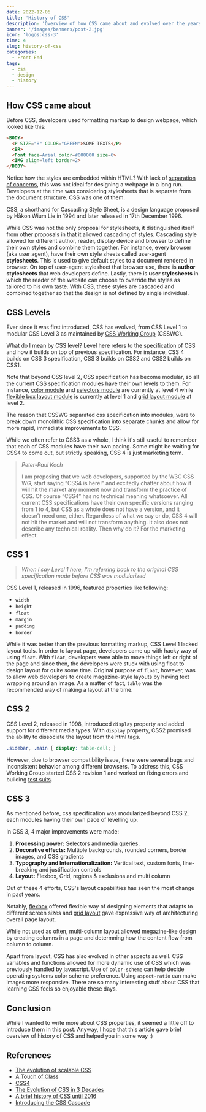 ```yaml
---
date: 2022-12-06
title: 'History of CSS'
description: 'Overview of how CSS came about and evolved over the years'
banner: '/images/banners/post-2.jpg'
icon: 'logos:css-3'
time: 4
slug: history-of-css
categories: 
  - Front End
tags:
  - css
  - design
  - history
---
```


## How CSS came about
Before CSS, developers used formatting markup to design webpage, which looked like this:

```html
<BODY>
  <P SIZE="8" COLOR="GREEN">SOME TEXTS</P>
  <BR>
  <Font face=Arial color=#000000 size=6>
  <IMG align=left border=2>
</BODY>
```

Notice how the styles are embedded within HTML? With lack of [separation of concerns](https://dev.to/tamerlang/separation-of-concerns-the-simple-way-4jp2), this was not ideal for designing a webpage in a long run. Developers at the time was considering stylesheets that is separate from the document structure. CSS was one of them.

CSS, a shorthand for Cascading Style Sheet, is a design language proposed by Håkon Wium Lie in 1994 and later released in 17th December 1996.

While CSS was not the only proposal for stylesheets, it distinguished itself from other proposals in that it allowed cascading of styles. Cascading style allowed for different author, reader, display device and browser to define their own styles and combine them together. For instance, every browser (aka user agent), have their own style sheets called user-agent **stylesheets**. This is used to give default styles to a document rendered in browser. On top of user-agent stylesheet that browser use, there is **author stylesheets** that web developers define. Lastly, there is **user stylesheets** in which the reader of the website can choose to override the styles as tailored to his own taste. With CSS, these styles are cascaded and combined together so that the design is not defined by single individual.

## CSS Levels
Ever since it was first introduced, CSS has evolved, from CSS Level 1 to modular CSS Level 3 as maintained by [CSS Working Group](https://www.w3.org/Style/CSS/members) (CSSWG). 

What do I mean by CSS level? Level here refers to the specification of CSS and how it builds on top of previous specification. For instance, CSS 4 builds on CSS 3 specification, CSS 3 builds on CSS2 and CSS2 builds on CSS1. 

Note that beyond CSS level 2, CSS specification has become modular, so all the current CSS specification modules have their own levels to them. For instance, [color module](https://www.w3.org/TR/2022/CRD-css-color-4-20221101/) and [selectors module](https://www.w3.org/TR/2022/WD-selectors-4-20221111/) are currently at level 4 while [flexible box layout module](https://www.w3.org/TR/2018/CR-css-flexbox-1-20181119/) is currently at level 1 and [grid layout module](https://www.w3.org/TR/2020/CRD-css-grid-2-20201218/) at level 2.

The reason that CSSWG separated css specification into modules, were to break down monolithic CSS specification into separate chunks and allow for more rapid, immediate improvements to CSS. 

While we often refer to CSS3 as a whole, I think it's still useful to remember that each of CSS modules have their own pacing. Some might be waiting for CSS4 to come out, but strictly speaking, CSS 4 is just marketing term. 

> *Peter-Paul Koch*
> 
> I am proposing that we web developers, supported by the W3C CSS WG, start saying “CSS4 is here!” and excitedly chatter about how it will hit the market any moment now and transform the practice of CSS.
> Of course “CSS4” has no technical meaning whatsoever. All current CSS specifications have their own specific versions ranging from 1 to 4, but CSS as a whole does not have a version, and it doesn’t need one, either.
> Regardless of what we say or do, CSS 4 will not hit the market and will not transform anything. It also does not describe any technical reality.
> Then why do it? For the marketing effect.

## CSS 1
> *When I say Level 1 here, I'm referring back to the original CSS specification made before CSS was modularized*

CSS Level 1, released in 1996, featured properties like following:
- `width`
- `height`
- `float`
- `margin`
- `padding`
- `border`

While it was better than the previous formatting markup, CSS Level 1 lacked layout tools. In order to layout page, developers came up with hacky way of using `float`. With `float`, developers were able to move things left or right of the page and since then, the developers were stuck with using float to design layout for quite some time. Original purpose of `float`, however, was to allow web developers to create magazine-style layouts by having text wrapping around an image. As a matter of fact, `table` was the recommended way of making a layout at the time.

## CSS 2
CSS Level 2, released in 1998, introduced `display` property and added support for different media types. With `display` property, CSS2 promised the ability to dissociate the layout from the html tags. 

```css
.sidebar, .main { display: table-cell; }
```

However, due to browser compatibility issue, there were several bugs and inconsistent behavior among different browsers. To address this, CSS Working Group started CSS 2 revision 1 and worked on fixing errors and building [test suits](https://test.csswg.org/harness/). 

## CSS 3
As mentioned before, css specification was modularized beyond CSS 2, each modules having their own pace of levelling up.

In CSS 3, 4 major improvements were made:

1. **Processing power:** Selectors and media queries.
2. **Decorative effects:** Multiple backgrounds, rounded corners, border images, and CSS gradients
3. **Typography and Internationalization:** Vertical text, custom fonts, line-breaking and justification controls
4. **Layout:** Flexbox, Grid, regions & exclusions and multi column

Out of these 4 efforts, CSS's layout capabilities has seen the most change in past years. 

Notably, [flexbox](https://css-tricks.com/snippets/css/a-guide-to-flexbox/) offered flexible way of designing elements that adapts to different screen sizes and [grid layout](https://css-tricks.com/snippets/css/complete-guide-grid/) gave expressive way of architecturing overall page layout.

While not used as often, multi-column layout allowed megazine-like design by creating columns in a page and determning how the content flow from column to column.

Apart from layout, CSS has also evolved in other aspects as well. CSS variables and functions allowed for more dynamic use of CSS which was previously handled by javascript. Use of `color-scheme` can help decide operating systems color scheme preference. Using `aspect-ratio` can make images more responsive. There are so many interesting stuff about CSS that learning CSS feels so enjoyable these days.

## Conclusion
While I wanted to write more about CSS properties, it seemed a little off to introduce them in this post. Anyway, I hope that this article gave brief overview of history of CSS and helped you in some way :)

## References
- [The evolution of scalable CSS](https://frontendmastery.com/posts/the-evolution-of-scalable-css/)
- [A Touch of Class](https://fantasai.inkedblade.net/weblog/2012/css-layout-evolution/)
- [CSS4](https://css-tricks.com/css4/)
- [The Evolution of CSS in 3 Decades](https://byby.dev/css-evolution)
- [A brief history of CSS until 2016](https://www.w3.org/Style/CSS20/history.html)
- [Introducing the CSS Cascade](https://developer.mozilla.org/en-US/docs/Web/CSS/Cascade)
